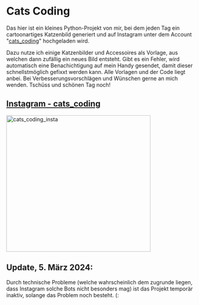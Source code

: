 # Cats Coding

Das hier ist ein kleines Python-Projekt von mir, bei dem jeden Tag ein cartoonartiges Katzenbild generiert und auf Instagram  unter dem Account "[cats_coding](https://www.instagram.com/cats_coding/)" hochgeladen wird.

Dazu nutze ich einige Katzenbilder und Accessoires als Vorlage, aus welchen dann zufällig ein neues Bild entsteht. Gibt es ein Fehler, wird automatisch eine Benachichtigung auf mein Handy gesendet, damit dieser schnellstmöglich gefixxt werden kann.
Alle Vorlagen und der Code liegt anbei.
Bei Verbesserungsvorschlägen und Wünschen gerne an mich wenden.
Tschüss und schönen Tag noch!

## [Instagram - cats_coding](https://www.instagram.com/cats_coding/)
<img src="https://i.postimg.cc/wMQrFzvy/cats.png" alt="cats_coding_insta" width="380" height="360">

## Update, 5. März 2024:
Durch technische Probleme (welche wahrscheinlich dem zugrunde liegen, dass Instagram solche Bots nicht besonders mag) ist das Projekt temporär inaktiv, solange das Problem noch besteht. (:
